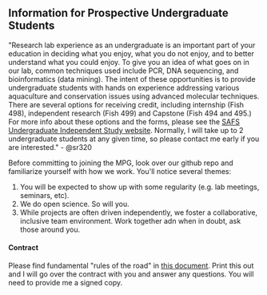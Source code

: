 
## Information for Prospective Undergraduate Students

"Research lab experience as an undergraduate is an important part of your education in deciding what you enjoy, what you do not enjoy, and to better understand what you could enjoy. To give you an idea of what goes on in our lab, common techniques used include PCR, DNA sequencing, and bioinformatics (data mining). The intent of these opportunities is to provide undergraduate students with hands on experience addressing various aquaculture and conservation issues using advanced molecular techniques. There are several options for receiving credit, including internship (Fish 498), independent research (Fish 499) and Capstone (Fish 494 and 495.) For more info about these options and the forms, please see the [SAFS Undergraduate Independent Study website](http://www.fish.washington.edu/undergraduates/independent.html). Normally, I will take up to 2 undergraduate students at any given time, so please contact me early if you are interested." - @sr320

Before committing to joining the MPG, look over our github repo and familiarize yourself with how we work. You'll notice several themes:

1. You will be expected to show up with some regularity (e.g. lab meetings, seminars, etc).
2. We do open science. So will you.
3. While projects are often driven independently, we foster a collaborative, inclusive team environment. Work together adn when in doubt, ask those around you.


#### Contract
Please find fundamental "rules of the road" in [this document](https://github.com/RobertsLab/onboarding/blob/master/undergrad-commitment-contract.md). Print this out and I will go over the contract with you and answer any questions. You will need to provide me a signed copy.
